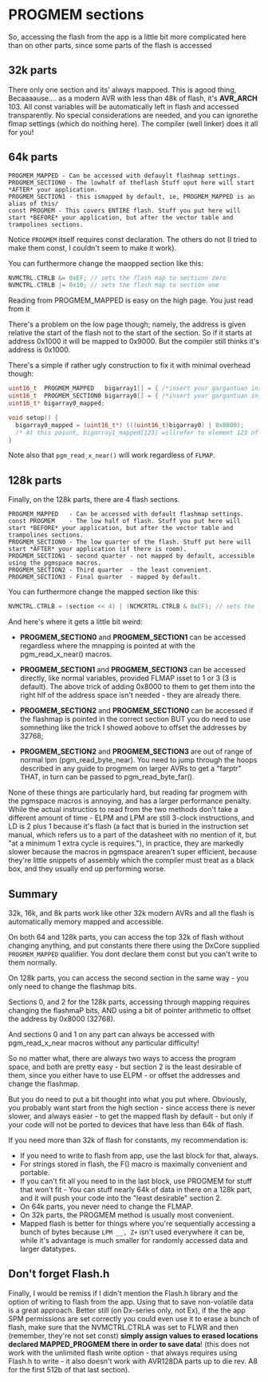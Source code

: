 # PROGMEM sections
So, accessing the flash from the app is a little bit more complicated here than on other parts, since some parts of the flash is accessed

## 32k parts
There only one section and its' always mappoed. This is agood thing, Becaaaause....  as a modern AVR with less than 48k of flash, it's __AVR_ARCH__ 103. All const variables will be automatically left in flash and accessed transparently. No special considerations are needed, and you can ignorethe flmap settings (which do noithing here). The compiler (well linker) does it all for you!

## 64k parts
```text
PROGMEM_MAPPED - Can be accessed with defauylt flashmap settings.
PROGMEM_SECTION0 - The lowhalf of theflash Stuff oput here will start *AFTER* your application.
PROGMEM_SECTION1 - this ismapped by default, ie, PROGMEM_MAPPED is an alias of this/
const PROGMEM - This covers ENTIRE flash. Stuff you put here will start *BEFORE* your application, but after the vector table and trampolines sections.
```
Notice `PROGMEM` itself requires const declaration. The others do not (I tried to make them const, I couldn't seem to make it work).

You can furthermore change the maopped section like this:
```c++
NVMCTRL.CTRLB &= 0xEF; // sets the flash map to sectiuon zero
NVMCTRL.CTRLB |= 0x10; // sets the flash map to section one
```

Reading from PROGMEM_MAPPED is easy on the high page. You just read from it

There's a problem on the low page though; namely, the address is given relative the start of the flash not to the start of the section. So if it starts at address 0x1000 it will be mapped to 0x9000.
But the compiler still thinks it's address is 0x1000.

There's a simple if rather ugly construction to fix it with minimal overhead though:
```c++
uint16_t  PROGMEM_MAPPED   bigarray1[] = { /*insert your gargantuan initializer here, Iwas testing this to make sure I understood it with a few 4096 element arrays of uint16_t's.*/ };
uint16_t  PROGMEM_SECTION0 bigarray0[] = { /*insert your gargantuan initializer here, Iwas testing this to make sure I understood it with a few 4096 element arrays of uint16_t's.*/ };
uint16_t* bigarray0_mapped;

void setup() {
  bigarray0_mapped = (uint16_t*) (((uint16_t)bigarray0) | 0x8000);
  /* At this poiunt, bigarray1_mapped[123] willrefer to element 123 of the array. Similar approaches with pointer magic can achieve the same thing for other types of variables. It's just slightly cleaner when they're tables. To access  bigarray0, make sure NVMCTRL.CTRLB's FLMAP bits are set to 1 (default), and access normally. To access bigarray1. */
}
```

Note also that `pgm_read_x_near()` will work regardless of `FLMAP`.


## 128k parts
Finally, on the 128k parts, there are 4 flash sections.
```text
PROGMEM_MAPPED   - Can be accessed with default flashmap settings.
const PROGMEM    - The low half of flash. Stuff you put here will start *BEFORE* your application, but after the vector table and trampolines sections.
PROGMEM_SECTION0 - The low quarter of the flash. Stuff put here will start *AFTER* your application (if there is room).
PROGMEM_SECTION1 - second quarter - not mapped by default, accessible using the pgmspace macros.
PROGMEM_SECTION2 - Third quarter  - the least convenient.
PROGMEM_SECTION3 - Final quarter  - mapped by default.
```

You can furthermore change the mapped section like this:
```c++
NVMCTRL.CTRLB = (section << 4) | (NCMCRTRL.CTRLB & 0xCF); // sets the flash map to specified section.
```

And here's where it gets a little bit weird:

* **PROGMEM_SECTION0** and **PROGMEM_SECTION1** can be accessed regardless where the mnapping is pointed at with the pgm_read_x_near() macros.

* **PROGMEM_SECTION1** and **PROGMEM_SECTION3** can be accessed directly, like normal variables, provided FLMAP isset to 1 or 3 (3 is default). The above trick of adding 0x8000 to them to get them into the right hlf of the address space isn't needed - they are already there.

* **PROGMEM_SECTION2** and **PROGMEM_SECTION0** can be accessed if the flashmap is pointed in the correct section BUT you do need to use somnething like the trick I showed aobove to offset the addresses by 32768;

* **PROGMEM_SECTION2** and **PROGMEM_SECTION3** are out of range of normal lpm (pgm_read_byte_near). You need to jump through the hoops described in any guide to progmem on larger AVRs to get a "farptr" THAT, in turn can be passed to pgm_read_byte_far().



None of these things are particularly hard, but reading far progmem with the pgmspace macros is annoying, and has a larger performance penalty. While the actual instructios to read from the two methods don't take a different amount of time - ELPM and LPM are still 3-clock instructions, and LD is 2 plus 1 because it's flash (a fact that is buried in the instruction set manual, which refers us to a part of the datasheet with no mention of it, but "at a minimum 1 extra cycle is requires."), in practice, they are markedly slower because the macros in pgmspace arearen't super efficient, because they're little snippets of assembly which the compiler must treat as a black box, and they usually end up performing worse.

## Summary
32k, 16k, and 8k parts work like other 32k modern AVRs and all the flash is automatically memory mapped and accessible.

On both 64 and 128k parts, you can access the top 32k of flash without changing anything, and put constants there there using the DxCore supplied `PROGMEM_MAPPED` qualifier. You dont declare them const but you can't write to them normally.

On 128k parts, you can access the second section in the same way - you only need to change the flashmap bits.

Sections 0, and 2 for the 128k parts, accessing through mapping requires changing the flashmaP bits, AND using a bit of pointer arithmetic to offset the address by 0x8000 (32768).

And sections 0 and 1 on any part can always be accessed with pgm_read_x_near macros without any particular difficulty!

So no matter what, there are always two ways to access the program space, and both are pretty easy - but section 2 is the least desirable of them, since you either have to use ELPM - or offset the addresses and change the flashmap.

But you do need to put a bit thought into what you put where. Obviously, you probably want start from the high section - since access there is never slower, and always easier - to get the mapped flash by default - but only if your code will not be ported to devices that have less than 64k of flash.

If you need more than 32k of flash for constants, my recommendation is:
* If you need to write to flash from app, use the last block for that, always.
* For strings stored in flash, the F() macro is maximally convenient and portable.
* If you can't fit all you need to in the last block, use PROGMEM for stuff that won't fit - You can stuff nearly 64k of data in there on a 128k part, and it will push your code into the "least desirable" section 2.
* On 64k parts, you never need to change the FLMAP.
* On 32k parts, the PROGMEM method is usually most convenient.
* Mapped flash is better for things where you're sequentially accessing a bunch of bytes because `LPM __, Z+` isn't used everywhere it can be, while it's advantage is much smaller for randomly accessed data and larger datatypes.

## Don't forget Flash.h
Finally, I would be remiss if I didn't mention the Flash.h library and the option of writing to flash from the app. Using that to save non-volatile data is a great approach. Better still (on Dx-series only, not Ex), if the the app SPM permissions are set correctly you could even use it to erase a bunch of flash, make sure that the NVMCTRL.CTRLA was set to FLWR and then (remember, they're not set const) **simply assign values to erased locations declared MAPPED_PROGMEM there in order to save data**! (this does not work with the unlimited flash write option - that always requires using Flash.h to write - it also doesn't work with AVR128DA parts up to die rev. A8 for the first 512b of that last section).
